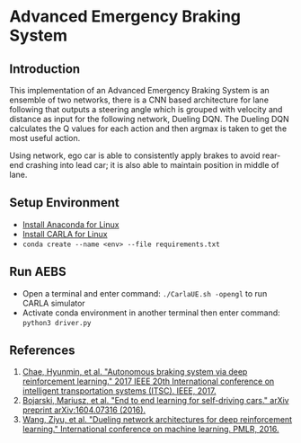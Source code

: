 # Advanced Emergency Braking System 
## Introduction
This implementation of an Advanced Emergency Braking System is an ensemble of two networks, there is a CNN based architecture for lane following that outputs a steering angle which is grouped with velocity and distance as input for the following network, Dueling DQN. The Dueling DQN calculates the Q values for each action and then argmax is taken to get the most useful action.

Using network, ego car is able to consistently apply brakes to avoid rear-end crashing into lead car; it is also able to maintain position in middle of lane.


## Setup Environment
- [Install Anaconda for Linux](https://docs.anaconda.com/anaconda/install/linux/)
- [Install CARLA for Linux](https://carla.readthedocs.io/en/0.9.11/start_quickstart/)
- `conda create --name <env> --file requirements.txt`

## Run AEBS
- Open a terminal and enter command: `./CarlaUE.sh -opengl` to run CARLA simulator
- Activate conda environment in another terminal then enter command: `python3 driver.py`

## References
1. [Chae, Hyunmin, et al. "Autonomous braking system via deep reinforcement learning." 2017 IEEE 20th International conference on intelligent transportation systems (ITSC). IEEE, 2017.](https://arxiv.org/abs/1702.02302)
2. [Bojarski, Mariusz, et al. "End to end learning for self-driving cars." arXiv preprint arXiv:1604.07316 (2016).](https://arxiv.org/abs/1604.07316)
3. [Wang, Ziyu, et al. "Dueling network architectures for deep reinforcement learning." International conference on machine learning. PMLR, 2016.](https://arxiv.org/abs/1511.06581)
